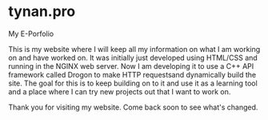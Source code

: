 # tynan.pro
My E-Porfolio

This is my website where I will keep all my information on what I am working on and have worked on.
It was initially just developed using HTML/CSS and running in the NGINX web server.
Now I am developing it to use a C++ API framework called Drogon to make HTTP requestsand dynamically build the site.
The goal for this is to keep building on to it and use it as a learning tool and a place where I can try new projects out that I want to work on.

Thank you for visiting my website. Come back soon to see what's changed.
